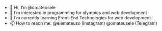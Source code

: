 - 👋 Hi, I’m @omateusele
- 👀 I’m interested in programming for olympics and web development
- 🌱 I’m currently learning Front-End Technologies for web development
- 📫 How to reach me: @elemateuso (Instagram) @omateusele (Telegram)
